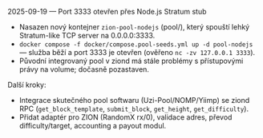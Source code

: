 2025-09-19 — Port 3333 otevřen přes Node.js Stratum stub

- Nasazen nový kontejner `zion-pool-nodejs` (pool/), který spouští lehký Stratum-like TCP server na 0.0.0.0:3333.
- `docker compose -f docker/compose.pool-seeds.yml up -d pool-nodejs` — služba běží a port 3333 je otevřen (ověřeno `nc -zv 127.0.0.1 3333`).
- Původní integrovaný pool v ziond má stále problémy s přístupovými právy na volume; dočasně pozastaven.

Další kroky:
- Integrace skutečného pool softwaru (Uzi-Pool/NOMP/Yiimp) se ziond RPC (`get_block_template`, `submit_block`, `get_height`, `get_difficulty`).
- Přidat adaptér pro ZION (RandomX rx/0), validace adres, převod difficulty/target, accounting a payout modul.

